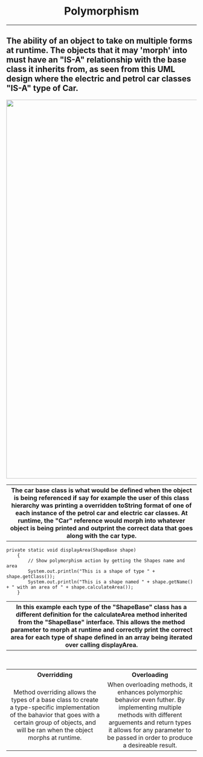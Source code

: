 <h1 align="center">Polymorphism</h1>

---
The ability of an object to take on multiple forms at runtime. The objects that it may 'morph' into must have an "IS-A" relationship with the base class it inherits from, as seen from this UML design where the electric and petrol car classes "IS-A" type of Car.
---

<img src="https://github.com/phollenback/Skills-Overview/assets/145724342/1374373b-6601-4c2c-9d4d-06294aa2eefe" width="1000">


<table>
  <th>The car base class is what would be defined when the object is being referenced if say for example the user of this class hierarchy was printing a overridden toString format of one of each instance of the petrol car and electric car classes. At runtime, the "Car" reference would morph into whatever object is being printed and outprint the correct data that goes along with the car type.</th>
</table>


```
private static void displayArea(ShapeBase shape)
	{
		// Show polymorphism action by getting the Shapes name and area
		System.out.println("This is a shape of type " + shape.getClass());
		System.out.println("This is a shape named " + shape.getName() + " with an area of " + shape.calculateArea());
	}
```
<table>
  <th>
    In this example each type of the "ShapeBase" class has a different definition for the calculateArea method inherited from the "ShapeBase" interface. This allows the method parameter to morph at runtime and correctly print the correct area for each type of shape defined in an array being iterated over calling displayArea.
  </th>
</table>
<br>
<table>
<tr>
	<th width="500">Overridding</th>
	<th width="500">Overloading</th>
</tr>
<tr>
	<td width="500" align="center">Method overriding allows the types of a base class to create a type-specific implementation of the bahavior that goes with a certain group of objects, and will be ran when the object morphs at runtime.</td>
 	<td width="500" align="center">When overloading methods, it enhances polymorphic behavior even futher. By implementing multiple methods with different arguements and return types it allows for any parameter to be passed in order to produce a desireable result.</td>
</tr>
  
</table>
